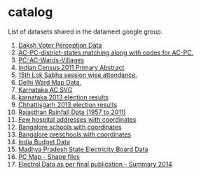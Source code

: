 catalog
=======

List of datasets shared in the datameet google group.

1. [Daksh Voter Perception Data](https://github.com/datameet/daksh)
2. [AC-PC-district-states matching along with codes for AC-PC.](https://docs.google.com/viewer?a=v&pid=forums&srcid=MDY4OTUyMDczNjMzOTQ1OTg0MjYBMDY3NDcwMzk5Mjg3OTEzMDcyNjkBN3lkR0JYVlp1TzhKATQBAXYy&authuser=0)
3. [PC-AC-Wards-Villages](https://groups.google.com/group/datameet/attach/e4227b439fb612/PC-AC-wards-villages.zip?part=4&authuser=0)
4. [Indian Census 2011 Primary Abstract](http://journeyman-data.com/census2011/)
5. [15th Lok Sabha session wise attendance.](https://groups.google.com/group/datameet/attach/44d63728ad65809e/15th%20LS%20Session%20wise%20attendance.csv?part=4&authuser=0)
6. [Delhi Ward Map Data.](https://groups.google.com/group/datameet/attach/4e31ba05492f49e1/Delhiwardsdelimited.zip?part=4&authuser=0)
7. [Karnataka AC SVG](https://groups.google.com/forum/#!searchin/datameet/has$3Aattachment/datameet/DoBu3LsO5ac/YjXgWaRKlFgJ)
8. [karnataka 2013 election results](https://groups.google.com/group/datameet/attach/e2bf1ddabd5dfacf/karnataka-2013-consolidated.xlsx?part=4&authuser=0)
9. [Chhattisgarh 2013 election results](https://www.dropbox.com/s/vude8hbtupp8tda/2013-Chg-Delhi-MP-Raj-Assembly-Result.csv)
10. [Rajasthan Rainfall Data (1957 to 2011)](http://www.google.com/url?q=http%3A%2F%2Fbit.ly%2FMnjtme&sa=D&sntz=1&usg=AFQjCNHtx0E_1gd8psb-XZagBV1u5a9xxg)
11. [Few hospital addresses with coordinates](https://www.google.com/fusiontables/DataSource?snapid=S443177mn68)
12. [Bangalore schools with coordinates](http://klp.org.in/rawdata/Bangalore_schools.csv)
13. [Bangalore preschools with coordinates](http://klp.org.in/rawdata/Bangalore_preschools.csv)
14. [India Budget Data](https://docs.google.com/spreadsheet/ccc?key=0Av599tR_jVYgdGZndXkyZ1BWRWtweE5YT1owOWJKOUE&hl=en_GB#gid=0)
15. [Madhya Pradesh State Electricity Board Data](https://classic.scraperwiki.com/scrapers/madhya_pradesh_state_electricity_board/)
16. [PC Map - Shape files](https://github.com/datameet/maps)
17. [Electrol Data as per final publication - Summary 2014](http://www.eci-polldaymonitoring.nic.in/erollpublic/)
